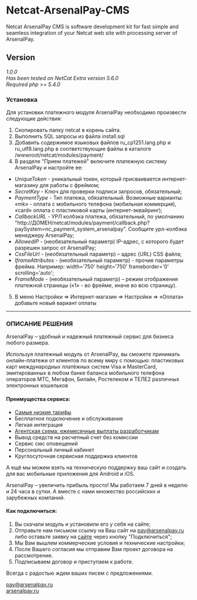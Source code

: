 # Netcat-ArsenalPay-CMS
Netcat ArsenalPay CMS is software development kit for fast simple and seamless integration of your Netcat web site with processing server of ArsenalPay.
## Version  
*1.0.0*  
*Has been tested on NetCat Extra version 5.6.0*  
*Required php >= 5.4.0*
### Установка
Для установки платежного модуля ArsenalPay необходимо произвести следующие действия:  
1. Скопировать папку netcat в корень сайта.  
2. Выполнить SQL запросы из файла install.sql  
3. Добавить содержимое языковых файлов ru_cp1251.lang.php и ru_utf8.lang.php в соответствующие файлы в каталоге /wwwroot/netcat/modules/payment/  
4. В разделе "Прием платежей" включите платежную систему ArsenalPay и настройте ее:
 - *UniqueToken*  - уникальный токен, который присваивается интернет-магазину для работы с фреймом;
 - *SecretKey*  - Ключ для проверки подписи запросов, обязательный;
 - *PaymentType* - Тип платежа, обязательный. Возможные варианты: «mk» - оплата с мобильного телефона (мобильная 	коммерция), «card» оплата с пластиковой карты (интернет-эквайринг);
 - *CallbackURL* - УРЛ колбэка платежа, обязательный, по умолчанию "http://ДОМЕН/netcat/modules/payment/callback.php?paySystem=nc_payment_system_arsenalpay". Сообщите урл-колбэка менеджеру ArsenalPay;
 - *AllowedIP* - (необязательный параметр) IP-адрес, с которого будет разрешен запрос от ArsenalPay;
 - *CssFileUrl* - (необязательный параметр) – адрес (URL) CSS файла;
 - *IframeAttributes* - (необязательный параметр) - прочие параметры фрейма. Например: width='750' height='750' frameborder='0' scrolling='auto';
 - *FrameMode* - (необязательный параметр) – режим отображения платежной страницы («1» - во фрейме, иначе во всю страницу).  
5. В меню Настройки => Интернет-магазин => Настройки => «Оплата» добавьте новый вариант оплаты  

------------------

### ОПИСАНИЕ РЕШЕНИЯ
ArsenalPay – удобный и надежный платежный сервис для бизнеса любого размера.

Используя платежный модуль от ArsenalPay, вы сможете принимать онлайн-платежи от клиентов по всему миру с помощью:
пластиковых карт международных платёжных систем Visa и MasterCard, эмитированных в любом банке
баланса мобильного телефона операторов МТС, Мегафон, Билайн, Ростелеком и ТЕЛЕ2
различных электронных кошельков

#### Преимущества сервиса:
 - [Самые низкие тарифы](https://arsenalpay.ru/tariffs.html)
 - Бесплатное подключение и обслуживание
 - Легкая интеграция
 - [Агентская схема: ежемесячные выплаты разработчикам](https://arsenalpay.ru/partnership.html)
 - Вывод средств на расчетный счет без комиссии
 - Сервис смс оповещений
 - Персональный личный кабинет
 - Круглосуточная сервисная поддержка клиентов

А ещё мы можем взять на техническую поддержку ваш сайт и создать для вас мобильные приложения для Android и iOS.

ArsenalPay – увеличить прибыль просто!
Мы работаем 7 дней в неделю и 24 часа в сутки. А вместе с нами множество российских и зарубежных компаний.

#### Как подключиться:
1. Вы скачали модуль и установили его у себя на сайте;
2. Отправьте нам письмом ссылку на Ваш сайт на pay@arsenalpay.ru либо оставьте заявку на [сайте](https://arsenalpay.ru/#register) через кнопку "Подключиться";
3. Мы Вам вышлем коммерческие условия и технические настройки;
4. После Вашего согласия мы отправим Вам проект договора на рассмотрение.
5. Подписываем договор и приступаем к работе.

Всегда с радостью ждем ваших писем с предложениями.

pay@arsenalpay.ru  
[arsenalpay.ru](https://arsenalpay.ru)
